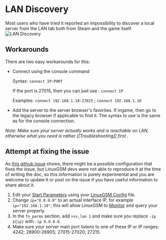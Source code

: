 # LAN Discovery

Most users who have tried it reported an impossibility to discover a local server from the LAN tab both from Steam and the game itself.
![LAN Discovery](../.gitbook/assets/untitled.png)

## Workarounds

There are two easy workarounds for this:

* Connect using the console command

  Syntax: `connect IP:PORT`

  If the port is 27015, then you can just use : `connect IP`

  Examples: `connect 192.168.1.10:27025` ; `connect 192.168.1.10`

* Add the server to the server browser's favorites. If ingame, then go to the legacy browser if applicable to find it. The syntax to use is the same as for the console connection.

_Note: Make sure your server actually works and is reachable on LAN, otherwise what you need is rather \[\[Troubleshooting\]\] first ._

## Attempt at fixing the issue

As [this github issue](https://github.com/GameServerManagers/LinuxGSM/issues/1770) shows, there might be a possible configuration that fixes the issue, but LinuxGSM devs were not able to reproduce it at the time of writing the doc, so this information is purely experimental and you are welcome to update it or post on the issue if you have useful information to share about it.

1. Edit your [Start Parameters](../configuration/start-parameters.md) using your [LinuxGSM Config](../configuration/linuxgsm-config.md) file.
2. Change `ip="0.0.0.0"` to an actual interface IP, for example `ip="192.168.1.10"`; this will allow LinuxGSM to [Monitor](../commands/monitor.md) and query your server properly.
3. In the `fn_parms` section, add `+sv_lan 1` and make sure you replace `-ip ${ip}` with `-ip 0.0.0.0`.
4. Make sure your server main port listens to one of these IP or IP ranges: 4242; 26900-26905; 27015-27020; 27215.

